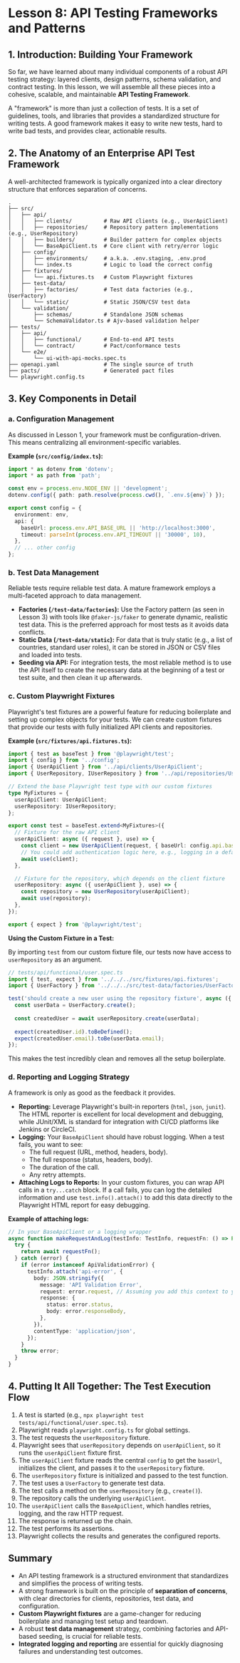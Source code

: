 # Lesson 8: API Testing Frameworks and Patterns

## 1. Introduction: Building Your Framework

So far, we have learned about many individual components of a robust API testing strategy: layered clients, design patterns, schema validation, and contract testing. In this lesson, we will assemble all these pieces into a cohesive, scalable, and maintainable **API Testing Framework**.

A "framework" is more than just a collection of tests. It is a set of guidelines, tools, and libraries that provides a standardized structure for writing tests. A good framework makes it easy to write new tests, hard to write bad tests, and provides clear, actionable results.

## 2. The Anatomy of an Enterprise API Test Framework

A well-architected framework is typically organized into a clear directory structure that enforces separation of concerns.

```
.
├── src/
│   ├── api/
│   │   ├── clients/          # Raw API clients (e.g., UserApiClient)
│   │   ├── repositories/     # Repository pattern implementations (e.g., UserRepository)
│   │   ├── builders/         # Builder pattern for complex objects
│   │   └── BaseApiClient.ts  # Core client with retry/error logic
│   ├── config/
│   │   ├── environments/     # a.k.a. .env.staging, .env.prod
│   │   └── index.ts          # Logic to load the correct config
│   ├── fixtures/
│   │   └── api.fixtures.ts   # Custom Playwright fixtures
│   ├── test-data/
│   │   ├── factories/        # Test data factories (e.g., UserFactory)
│   │   └── static/           # Static JSON/CSV test data
│   └── validation/
│       ├── schemas/          # Standalone JSON schemas
│       └── SchemaValidator.ts # Ajv-based validation helper
├── tests/
│   ├── api/
│   │   ├── functional/       # End-to-end API tests
│   │   └── contract/         # Pact/conformance tests
│   └── e2e/
│       └── ui-with-api-mocks.spec.ts
├── openapi.yaml              # The single source of truth
├── pacts/                    # Generated pact files
└── playwright.config.ts
```

## 3. Key Components in Detail

### a. Configuration Management

As discussed in Lesson 1, your framework must be configuration-driven. This means centralizing all environment-specific variables.

**Example (`src/config/index.ts`):**

```typescript
import * as dotenv from 'dotenv';
import * as path from 'path';

const env = process.env.NODE_ENV || 'development';
dotenv.config({ path: path.resolve(process.cwd(), `.env.${env}`) });

export const config = {
  environment: env,
  api: {
    baseUrl: process.env.API_BASE_URL || 'http://localhost:3000',
    timeout: parseInt(process.env.API_TIMEOUT || '30000', 10),
  },
  // ... other config
};
```

### b. Test Data Management

Reliable tests require reliable test data. A mature framework employs a multi-faceted approach to data management.

-   **Factories (`/test-data/factories`):** Use the Factory pattern (as seen in Lesson 3) with tools like `@faker-js/faker` to generate dynamic, realistic test data. This is the preferred approach for most tests as it avoids data conflicts.
-   **Static Data (`/test-data/static`):** For data that is truly static (e.g., a list of countries, standard user roles), it can be stored in JSON or CSV files and loaded into tests.
-   **Seeding via API:** For integration tests, the most reliable method is to use the API itself to create the necessary data at the beginning of a test or test suite, and then clean it up afterwards.

### c. Custom Playwright Fixtures

Playwright's test fixtures are a powerful feature for reducing boilerplate and setting up complex objects for your tests. We can create custom fixtures that provide our tests with fully initialized API clients and repositories.

**Example (`src/fixtures/api.fixtures.ts`):**

```typescript
import { test as baseTest } from '@playwright/test';
import { config } from '../config';
import { UserApiClient } from '../api/clients/UserApiClient';
import { UserRepository, IUserRepository } from '../api/repositories/UserRepository';

// Extend the base Playwright test type with our custom fixtures
type MyFixtures = {
  userApiClient: UserApiClient;
  userRepository: IUserRepository;
};

export const test = baseTest.extend<MyFixtures>({
  // Fixture for the raw API client
  userApiClient: async ({ request }, use) => {
    const client = new UserApiClient(request, { baseUrl: config.api.baseUrl });
    // You could add authentication logic here, e.g., logging in a default test user
    await use(client);
  },

  // Fixture for the repository, which depends on the client fixture
  userRepository: async ({ userApiClient }, use) => {
    const repository = new UserRepository(userApiClient);
    await use(repository);
  },
});

export { expect } from '@playwright/test';
```

**Using the Custom Fixture in a Test:**

By importing `test` from our custom fixture file, our tests now have access to `userRepository` as an argument.

```typescript
// tests/api/functional/user.spec.ts
import { test, expect } from '../../../src/fixtures/api.fixtures';
import { UserFactory } from '../../../src/test-data/factories/UserFactory';

test('should create a new user using the repository fixture', async ({ userRepository }) => {
  const userData = UserFactory.create();
  
  const createdUser = await userRepository.create(userData);
  
  expect(createdUser.id).toBeDefined();
  expect(createdUser.email).toBe(userData.email);
});
```

This makes the test incredibly clean and removes all the setup boilerplate.

### d. Reporting and Logging Strategy

A framework is only as good as the feedback it provides.

-   **Reporting:** Leverage Playwright's built-in reporters (`html`, `json`, `junit`). The HTML reporter is excellent for local development and debugging, while JUnit/XML is standard for integration with CI/CD platforms like Jenkins or CircleCI.
-   **Logging:** Your `BaseApiClient` should have robust logging. When a test fails, you want to see:
    -   The full request (URL, method, headers, body).
    -   The full response (status, headers, body).
    -   The duration of the call.
    -   Any retry attempts.
-   **Attaching Logs to Reports:** In your custom fixtures, you can wrap API calls in a `try...catch` block. If a call fails, you can log the detailed information and use `test.info().attach()` to add this data directly to the Playwright HTML report for easy debugging.

**Example of attaching logs:**

```typescript
// In your BaseApiClient or a logging wrapper
async function makeRequestAndLog(testInfo: TestInfo, requestFn: () => Promise<any>) {
  try {
    return await requestFn();
  } catch (error) {
    if (error instanceof ApiValidationError) {
      testInfo.attach('api-error', {
        body: JSON.stringify({
          message: 'API Validation Error',
          request: error.request, // Assuming you add this context to your errors
          response: {
            status: error.status,
            body: error.responseBody,
          },
        }),
        contentType: 'application/json',
      });
    }
    throw error;
  }
}
```

## 4. Putting It All Together: The Test Execution Flow

1.  A test is started (e.g., `npx playwright test tests/api/functional/user.spec.ts`).
2.  Playwright reads `playwright.config.ts` for global settings.
3.  The test requests the `userRepository` fixture.
4.  Playwright sees that `userRepository` depends on `userApiClient`, so it runs the `userApiClient` fixture first.
5.  The `userApiClient` fixture reads the central `config` to get the `baseUrl`, initializes the client, and passes it to the `userRepository` fixture.
6.  The `userRepository` fixture is initialized and passed to the test function.
7.  The test uses a `UserFactory` to generate test data.
8.  The test calls a method on the `userRepository` (e.g., `create()`).
9.  The repository calls the underlying `userApiClient`.
10. The `userApiClient` calls the `BaseApiClient`, which handles retries, logging, and the raw HTTP request.
11. The response is returned up the chain.
12. The test performs its assertions.
13. Playwright collects the results and generates the configured reports.

## Summary

-   An API testing framework is a structured environment that standardizes and simplifies the process of writing tests.
-   A strong framework is built on the principle of **separation of concerns**, with clear directories for clients, repositories, test data, and configuration.
-   **Custom Playwright fixtures** are a game-changer for reducing boilerplate and managing test setup and teardown.
-   A robust **test data management** strategy, combining factories and API-based seeding, is crucial for reliable tests.
-   **Integrated logging and reporting** are essential for quickly diagnosing failures and understanding test outcomes.